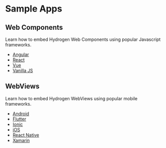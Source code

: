# Sample Apps

## Web Components

Learn how to embed Hydrogen Web Components using popular Javascript frameworks.

- [Angular](https://github.com/hydrogen-dev/sample-app/tree/master/web/angular)
- [React](https://github.com/hydrogen-dev/sample-app/tree/master/web/react)
- [Vue](https://github.com/hydrogen-dev/sample-app/tree/master/web/vue)
- [Vanilla JS](https://github.com/hydrogen-dev/sample-app/tree/master/web/vanilla)

## WebViews

Learn how to embed Hydrogen WebViews using popular mobile frameworks.

- [Android](https://github.com/hydrogen-dev/sample-app/tree/master/mobile/android)
- [Flutter](https://github.com/hydrogen-dev/sample-app/tree/master/mobile/flutter)
- [Ionic](https://github.com/hydrogen-dev/sample-app/tree/master/mobile/ionic)
- [iOS](https://github.com/hydrogen-dev/sample-app/tree/master/mobile/ios)
- [React Native](https://github.com/hydrogen-dev/sample-app/tree/master/mobile/react-native)
- [Xamarin](https://github.com/hydrogen-dev/sample-app/tree/master/mobile/xamarin)

